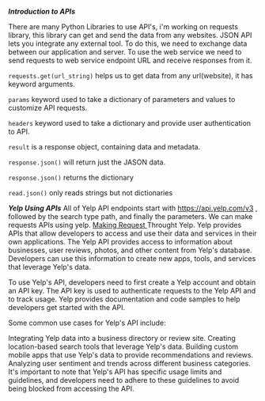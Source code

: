 ***Introduction to APIs***

There are many Python Libraries to use API's, i'm working on requests library, this library can get and send the data from any websites.
JSON API lets you integrate any external tool. To do this, we need to exchange data between our application and server. To use the web service we need to send requests to web service endpoint URL and receive responses from it.


```requests.get(url_string)``` helps us to get data from any url(website), it has keyword arguments.


```params``` keyword used to take a dictionary of parameters and values to customize API requests.


```headers``` keyword used to take a dictionary and provide user authentication to API.

```result``` is a response object, containing data and metadata.

```response.json()``` will return just the JASON data.

```response.json()```  returns the dictionary 

```read.json()``` only reads  strings  but not dictionaries

***Yelp Using APIs***
All of Yelp API endpoints start with https://api.yelp.com/v3 , followed by the search type path, and finally the parameters.
We can make requests APIs using yelp.
<a href="https://github.com/SaiMedipally/Software-Engineering/blob/main/Codes/Request_Api"> 
  Making Request </a> Throught Yelp.
  Yelp provides APIs that allow developers to access and use their data and services in their own applications. 
  The Yelp API provides access to information about businesses, user reviews, photos, and other content from Yelp's database. Developers can use this information to create new apps, tools, and services that leverage Yelp's data.

To use Yelp's API, developers need to first create a Yelp account and obtain an API key.
The API key is used to authenticate requests to the Yelp API and to track usage. Yelp provides documentation and code samples to help developers get started with the API.

Some common use cases for Yelp's API include:

Integrating Yelp data into a business directory or review site.
Creating location-based search tools that leverage Yelp's data.
Building custom mobile apps that use Yelp's data to provide recommendations and reviews.
Analyzing user sentiment and trends across different business categories.
It's important to note that Yelp's API has specific usage limits and guidelines, and developers need to adhere to these guidelines to avoid being blocked from accessing the API.




